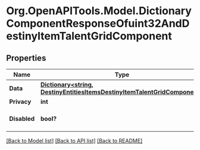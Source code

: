 # Org.OpenAPITools.Model.DictionaryComponentResponseOfuint32AndDestinyItemTalentGridComponent

## Properties

Name | Type | Description | Notes
------------ | ------------- | ------------- | -------------
**Data** | [**Dictionary&lt;string, DestinyEntitiesItemsDestinyItemTalentGridComponent&gt;**](DestinyEntitiesItemsDestinyItemTalentGridComponent.md) |  | [optional] 
**Privacy** | **int** |  | [optional] 
**Disabled** | **bool?** | If true, this component is disabled. | [optional] 

[[Back to Model list]](../README.md#documentation-for-models) [[Back to API list]](../README.md#documentation-for-api-endpoints) [[Back to README]](../README.md)


